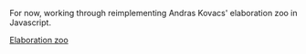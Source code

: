 For now, working through reimplementing Andras Kovacs' elaboration zoo in Javascript.

[Elaboration zoo](https://github.com/AndrasKovacs/elaboration-zoo)